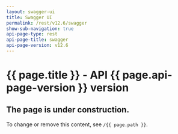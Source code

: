 ```yaml
---
layout: swagger-ui
title: Swagger UI
permalink: /rest/v12.6/swagger
show-sub-navigation: true
api-page-type: rest
api-page-title: swagger
api-page-version: v12.6
---
```


# {{ page.title }} - API {{ page.api-page-version }} version

## The page is under construction.
To change or remove this content, see `/{{ page.path }}`.
